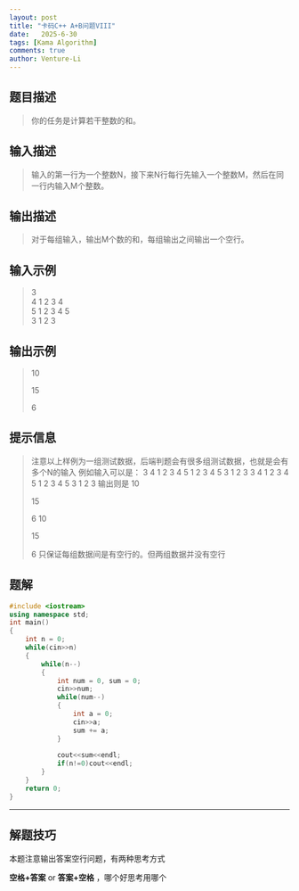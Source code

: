 ```yaml
---
layout: post
title: "卡码C++ A+B问题VIII"
date:   2025-6-30
tags: [Kama Algorithm]
comments: true
author: Venture-Li
---
```


## 题目描述

> 你的任务是计算若干整数的和。

## 输入描述

> 输入的第一行为一个整数N，接下来N行每行先输入一个整数M，然后在同一行内输入M个整数。

## 输出描述

> 对于每组输入，输出M个数的和，每组输出之间输出一个空行。


## 输入示例

> 3  
> 4 1 2 3 4  
> 5 1 2 3 4 5  
> 3 1 2 3   

## 输出示例

> 10  
>  
> 15  
>   
> 6  

## 提示信息

> 注意以上样例为一组测试数据，后端判题会有很多组测试数据，也就是会有多个N的输入
> 例如输入可以是：
> 3
> 4 1 2 3 4
> 5 1 2 3 4 5
> 3 1 2 3
> 3
> 4 1 2 3 4
> 5 1 2 3 4 5
> 3 1 2 3
> 输出则是
> 10
> 
> 15
> 
> 6
> 10
> 
> 15
> 
> 6
> 只保证每组数据间是有空行的。但两组数据并没有空行

## 题解

```c++
#include <iostream>
using namespace std;
int main()
{
    int n = 0;
    while(cin>>n)
    {
        while(n--)
        {
            int num = 0, sum = 0;
            cin>>num;
            while(num--)
            {
                int a = 0;
                cin>>a;
                sum += a;
            }
            
            cout<<sum<<endl;
            if(n!=0)cout<<endl;
        }
    }
    return 0;
}
```
---
## 解题技巧

本题注意输出答案空行问题，有两种思考方式

**空格+答案** or **答案+空格** ，哪个好思考用哪个
